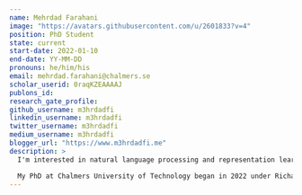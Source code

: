 ```yaml
---
name: Mehrdad Farahani
image: "https://avatars.githubusercontent.com/u/2601833?v=4"
position: PhD Student
state: current
start-date: 2022-01-10
end-date: YY-MM-DD
pronouns: he/him/his
email: mehrdad.farahani@chalmers.se
scholar_userid: 0raqKZEAAAAJ
publons_id:
research_gate_profile:
github_username: m3hrdadfi
linkedin_username: m3hrdadfi
twitter_username: m3hrdadfi
medium_username: m3hrdadfi
blogger_url: "https://www.m3hrdadfi.me"
description: >
  I'm interested in natural language processing and representation learning for conversational AI because I believe AI will inevitably affect all aspects of our lives sooner or later, mainly how we communicate and share knowledge.

  My PhD at Chalmers University of Technology began in 2022 under Richard Johansson (CTH) and Gabriel Skantze (KTH) supervision. The purpose of my PhD is to explore whether general representations of spoken conversation can be learned through self-supervised learning.
---
```

